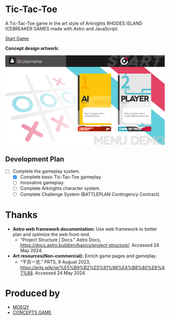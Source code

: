 # Tic-Tac-Toe

A Tic-Tac-Toe game in the art style of Arknights RHODES ISLAND ICEBREAKER GAMES made with Astro and JavaScript.

[Start Game](https://ttt.moeqy.com/app)

**Concept design artwork:**

![Concept design artwork](public/imgs/Start_Menu.png)

## Development Plan

 - [ ] Complete the gameplay system.
   - [x] Complete basic Tic-Tac-Toe gameplay.
   - [ ] Innovative gameplay.
   - [ ] Complete Arknights character system.
   - [ ] Complete Challenge System (BATTLEPLAN Contingency Contract).

# Thanks

 - **Astro web framework documentation:** Use web framework to better plan and optimize the web front-end.
   - “Project Structure | Docs.” Astro Docs, https://docs.astro.build/en/basics/project-structure/. Accessed 24 May 2024.
 - **Art resources(Non-commercial):** Enrich game pages and gameplay.
   - “干员一览.” PRTS, 9 August 2023, https://prts.wiki/w/%E5%B9%B2%E5%91%98%E4%B8%80%E8%A7%88. Accessed 24 May 2024.

# Produced by
 - [MOEQY](https://www.moeqy.com/en/)
 - [CONCEPTS GAME](https://www.moeqy.com/conceptsgame/)
